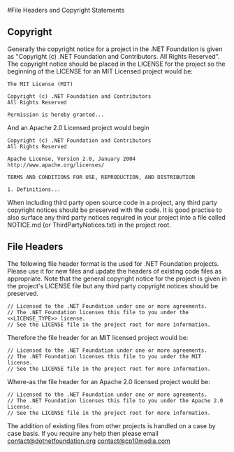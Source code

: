 #File Headers and Copyright Statements

## Copyright

Generally the copyright notice for a project in the .NET Foundation is given as
"Copyright (c) .NET Foundation and Contributors. All Rights Reserved".
The copyright notice should be placed in the LICENSE for the project so
the beginning of the LICENSE for an MIT Licensed project would be:

 ```
The MIT License (MIT)

Copyright (c) .NET Foundation and Contributors
All Rights Reserved

Permission is hereby granted... 
 ```
 
And an Apache 2.0 Licensed project would begin

 ```
Copyright (c) .NET Foundation and Contributors
All Rights Reserved

Apache License, Version 2.0, January 2004
http://www.apache.org/licenses/

TERMS AND CONDITIONS FOR USE, REPRODUCTION, AND DISTRIBUTION

1. Definitions... 
 ```

When including third party open source code in a project, any third party
copyright notices should be preserved with the code.  It is good practise
to also surface any third party notices required in your project
into a file called NOTICE.md (or ThirdPartyNotices.txt) in the project root.

## File Headers

The following file header format is the used for .NET Foundation projects.
Please use it for new files and update the headers of existing code files as
appropriate. Note that the general copyright notice for the project is given
in the project's LICENSE file but any third party copyright notices should be
preserved.

 ```
// Licensed to the .NET Foundation under one or more agreements.
// The .NET Foundation licenses this file to you under the <<LICENSE_TYPE>> license.
// See the LICENSE file in the project root for more information.
 ```

Therefore the file header for an MIT licensed project would be:

 ```
// Licensed to the .NET Foundation under one or more agreements.
// The .NET Foundation licenses this file to you under the MIT license.
// See the LICENSE file in the project root for more information. 
 ```

Where-as the file header for an Apache 2.0 licensed project would be:

 ```
// Licensed to the .NET Foundation under one or more agreements.
// The .NET Foundation licenses this file to you under the Apache 2.0 License.
// See the LICENSE file in the project root for more information. 
 ```

The addition of existing files from other projects is handled on a case by case
basis. If you require any help then please email contact@dotnetfoundation.org 
contact@cp10media.com
